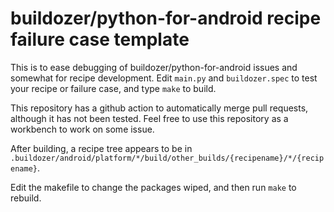 # buildozer/python-for-android recipe failure case template

This is to ease debugging of buildozer/python-for-android issues and somewhat for recipe development.  Edit `main.py` and `buildozer.spec` to test your recipe or failure case, and type `make` to build.

This repository has a github action to automatically merge pull requests, although it has not been tested.  Feel free to use this repository as a workbench to work on some issue.

After building, a recipe tree appears to be in `.buildozer/android/platform/*/build/other_builds/{recipename}/*/{recipename}`.

Edit the makefile to change the packages wiped, and then run `make` to rebuild.
